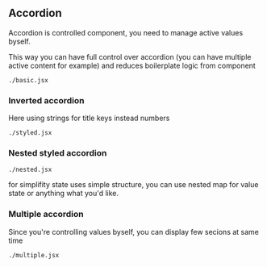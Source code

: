 ## Accordion
Accordion is controlled component, you need to manage active values byself. 

This way you can have full control over accordion (you can have multiple active content for example) and reduces boilerplate logic from component

```require
./basic.jsx
```

### Inverted accordion

Here using strings for title keys instead numbers

```require
./styled.jsx
```


### Nested styled accordion

```require
./nested.jsx
```

for simplifity state uses simple structure, you can use nested map for value state or anything what you'd like.

### Multiple accordion

Since you're controlling values byself, you can display few secions at same time 

```require
./multiple.jsx
```

